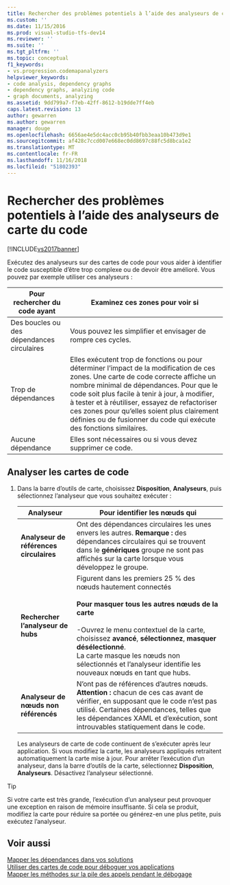 ```yaml
---
title: Rechercher des problèmes potentiels à l’aide des analyseurs de carte de code | Microsoft Docs
ms.custom: ''
ms.date: 11/15/2016
ms.prod: visual-studio-tfs-dev14
ms.reviewer: ''
ms.suite: ''
ms.tgt_pltfrm: ''
ms.topic: conceptual
f1_keywords:
- vs.progression.codemapanalyzers
helpviewer_keywords:
- code analysis, dependency graphs
- dependency graphs, analyzing code
- graph documents, analyzing
ms.assetid: 9dd799a7-f7eb-42ff-8612-b19dde7ff4eb
caps.latest.revision: 13
author: gewarren
ms.author: gewarren
manager: douge
ms.openlocfilehash: 6656ae4e5dc4acc0cb95b40fbb3eaa10b473d9e1
ms.sourcegitcommit: af428c7ccd007e668ec0dd8697c88fc5d8bca1e2
ms.translationtype: MT
ms.contentlocale: fr-FR
ms.lasthandoff: 11/16/2018
ms.locfileid: "51802393"
---
```

# <a name="find-potential-problems-using-code-map-analyzers"></a>Rechercher des problèmes potentiels à l’aide des analyseurs de carte du code
[!INCLUDE[vs2017banner](../includes/vs2017banner.md)]

Exécutez des analyseurs sur des cartes de code pour vous aider à identifier le code susceptible d’être trop complexe ou de devoir être amélioré. Vous pouvez par exemple utiliser ces analyseurs :  
  
|**Pour rechercher du code ayant**|**Examinez ces zones pour voir si**|  
|-------------------------------|--------------------------------------------|  
|Des boucles ou des dépendances circulaires|Vous pouvez les simplifier et envisager de rompre ces cycles.|  
|Trop de dépendances|Elles exécutent trop de fonctions ou pour déterminer l’impact de la modification de ces zones. Une carte de code correcte affiche un nombre minimal de dépendances. Pour que le code soit plus facile à tenir à jour, à modifier, à tester et à réutiliser, essayez de refactoriser ces zones pour qu’elles soient plus clairement définies ou de fusionner du code qui exécute des fonctions similaires.|  
|Aucune dépendance|Elles sont nécessaires ou si vous devez supprimer ce code.|  
  
## <a name="analyze-code-maps"></a>Analyser les cartes de code  
  
1. Dans la barre d’outils de carte, choisissez **Disposition**, **Analyseurs**, puis sélectionnez l’analyseur que vous souhaitez exécuter :  
  
   |**Analyseur**|**Pour identifier les nœuds qui**|  
   |------------------|--------------------------------|  
   |**Analyseur de références circulaires**|Ont des dépendances circulaires les unes envers les autres. **Remarque :** des dépendances circulaires qui se trouvent dans le **génériques** groupe ne sont pas affichés sur la carte lorsque vous développez le groupe.|  
   |**Rechercher l’analyseur de hubs**|Figurent dans les premiers 25 % des nœuds hautement connectés<br /><br /> **Pour masquer tous les autres nœuds de la carte**<br /><br /> -Ouvrez le menu contextuel de la carte, choisissez **avancé**, **sélectionnez**, **masquer désélectionné**.<br />     La carte masque les nœuds non sélectionnés et l’analyseur identifie les nouveaux nœuds en tant que hubs.|  
   |**Analyseur de nœuds non référencés**|N’ont pas de références d’autres nœuds. **Attention :** chacun de ces cas avant de vérifier, en supposant que le code n’est pas utilisé. Certaines dépendances, telles que les dépendances XAML et d’exécution, sont introuvables statiquement dans le code.|  
  
   Les analyseurs de carte de code continuent de s’exécuter après leur application. Si vous modifiez la carte, les analyseurs appliqués retraitent automatiquement la carte mise à jour. Pour arrêter l’exécution d’un analyseur, dans la barre d’outils de la carte, sélectionnez **Disposition**, **Analyseurs**. Désactivez l’analyseur sélectionné.  
  
> [!TIP]
>  Si votre carte est très grande, l’exécution d’un analyseur peut provoquer une exception en raison de mémoire insuffisante. Si cela se produit, modifiez la carte pour réduire sa portée ou générez-en une plus petite, puis exécutez l’analyseur.  
  
## <a name="see-also"></a>Voir aussi  
 [Mapper les dépendances dans vos solutions](../modeling/map-dependencies-across-your-solutions.md)   
 [Utiliser des cartes de code pour déboguer vos applications](../modeling/use-code-maps-to-debug-your-applications.md)   
 [Mapper les méthodes sur la pile des appels pendant le débogage](../debugger/map-methods-on-the-call-stack-while-debugging-in-visual-studio.md)



